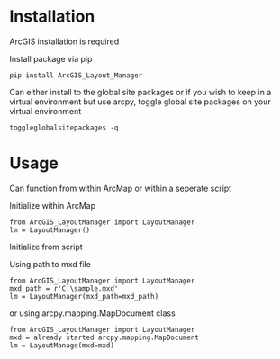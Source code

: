 # Installation
ArcGIS installation is required

Install package via pip

    pip install ArcGIS_Layout_Manager
    
Can either install to the global site packages or if you wish to keep in a virtual environment but use arcpy, toggle global site packages on your virtual environment

    toggleglobalsitepackages -q
    
    
# Usage

Can function from within ArcMap or within a seperate script

Initialize within ArcMap

    from ArcGIS_LayoutManager import LayoutManager
    lm = LayoutManager()

Initialize from script

Using path to mxd file

    from ArcGIS_LayoutManager import LayoutManager
    mxd_path = r'C:\sample.mxd'
    lm = LayoutManager(mxd_path=mxd_path)
    
or using arcpy.mapping.MapDocument class

    from ArcGIS_LayoutManager import LayoutManager
    mxd = already started arcpy.mapping.MapDocument
    lm = LayoutManage(mxd=mxd)
